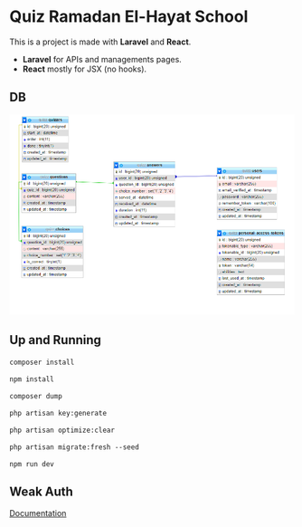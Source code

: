 # Quiz Ramadan El-Hayat School

This is a project is made with **Laravel** and **React**.

- **Laravel** for APIs and managements pages.
- **React** mostly for JSX (no hooks).

## DB

![DB](DB.png)

## Up and Running

```terminal
composer install
```
```terminal
npm install
```
```terminal
composer dump
```
```terminal
php artisan key:generate
```
```terminal
php artisan optimize:clear
```
```terminal
php artisan migrate:fresh --seed
```
```terminal
npm run dev
```

## Weak Auth

[Documentation](app/Http/Middleware/WeakAuth.md)
